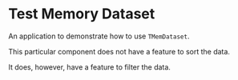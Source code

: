 # Test Memory Dataset

An application to demonstrate how to use `TMemDataset`.

This particular component does not have a feature to sort the data.

It does, however, have a feature to filter the data.
